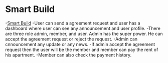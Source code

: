 # Smart Build

-[Smart Build](https://tasty-tooth.surge.sh/)
-User can send a agreement request and user has a dashboard where user can see any announcement and user profile.
-There are three role admin, member, and user. Admin has the super power. He can accept the agreement request or reject the request.
-Admin can cnnouncement any update or any news.
-If admin accept the agreement request then the user will be the member and member can pay the rent of his apartment.
-Member can also check the payment history.
